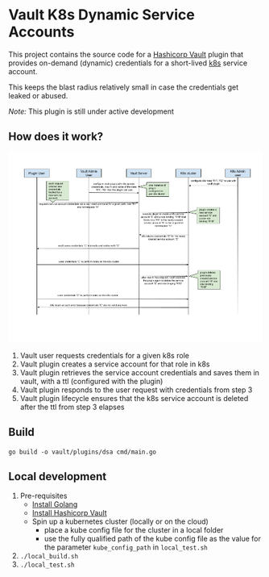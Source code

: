 # Vault K8s Dynamic Service Accounts

This project contains the source code for a [Hashicorp Vault](https://www.vaultproject.io/) plugin that provides
on-demand (dynamic) credentials for a short-lived [k8s](https://kubernetes.io/) service account.

This keeps the blast radius relatively small in case the credentials get leaked or abused.

*Note:* This plugin is still under active development

## How does it work?
![overview](./docs/overview.png "Overview")

1. Vault user requests credentials for a given k8s role
1. Vault plugin creates a service account for that role in k8s
1. Vault plugin retrieves the service account credentials and saves them in vault, with a ttl (configured with the
   plugin)
1. Vault plugin responds to the user request with credentials from step 3
1. Vault plugin lifecycle ensures that the k8s service account is deleted after the ttl from step 3 elapses

## Build

```
go build -o vault/plugins/dsa cmd/main.go
```

## Local development
1. Pre-requisites
   - [Install Golang](https://golang.org/doc/install)
   - [Install Hashicorp Vault](https://learn.hashicorp.com/tutorials/vault/getting-started-install?in=vault/getting-started)
   - Spin up a kubernetes cluster (locally or on the cloud)
      - place a kube config file for the cluster in a local folder
      - use the fully qualified path of the kube config file as the value for the parameter `kube_config_path` in `local_test.sh`
1. `./local_build.sh`
1. `./local_test.sh`
